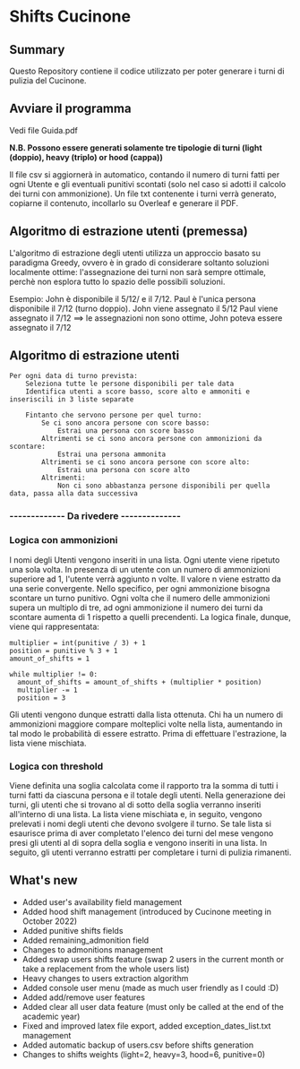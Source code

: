 # Shifts Cucinone

## Summary
Questo Repository contiene il codice utilizzato per poter generare i turni di pulizia del Cucinone.

## Avviare il programma 
Vedi file Guida.pdf

**N.B. Possono essere generati solamente tre tipologie di turni (light (doppio), heavy (triplo) or hood (cappa))**

Il file csv si aggiornerà in automatico, contando il numero di turni fatti per ogni Utente e gli eventuali punitivi scontati (solo nel caso si adotti il calcolo dei turni con ammonizione). Un file txt contenente i turni verrà generato, copiarne il contenuto, incollarlo su Overleaf e generare il PDF.

## Algoritmo di estrazione utenti (premessa)
L'algoritmo di estrazione degli utenti utilizza un approccio basato su paradigma Greedy, ovvero è in grado di considerare soltanto soluzioni localmente ottime: l'assegnazione dei turni non sarà sempre ottimale, perchè non esplora tutto lo spazio delle possibili soluzioni.

Esempio: John è disponibile il 5/12/ e il 7/12. Paul è l'unica persona disponibile il 7/12 (turno doppio).
John viene assegnato il 5/12
Paul viene assegnato il 7/12
==> le assegnazioni non sono ottime, John poteva essere assegnato il 7/12

## Algoritmo di estrazione utenti
```
Per ogni data di turno prevista:
    Seleziona tutte le persone disponibili per tale data
    Identifica utenti a score basso, score alto e ammoniti e inseriscili in 3 liste separate
    
    Fintanto che servono persone per quel turno:
        Se ci sono ancora persone con score basso:
            Estrai una persona con score basso
        Altrimenti se ci sono ancora persone con ammonizioni da scontare:
            Estrai una persona ammonita
        Altrimenti se ci sono ancora persone con score alto:
            Estrai una persona con score alto
        Altrimenti:
            Non ci sono abbastanza persone disponibili per quella data, passa alla data successiva

```

### ------------- Da rivedere --------------

### Logica con ammonizioni
I nomi degli Utenti vengono inseriti in una lista. Ogni utente viene ripetuto una sola volta.
In presenza di un utente con un numero di ammonizioni superiore ad 1, l'utente verrà aggiunto n volte. Il valore n viene estratto da una serie convergente. Nello specifico, per ogni ammonizione bisogna scontare un turno punitivo. Ogni volta che il numero delle ammonizioni supera un multiplo di tre, ad ogni ammonizione il numero dei turni da scontare aumenta di 1 rispetto a quelli precendenti. La logica finale, dunque, viene qui rappresentata:

```
multiplier = int(punitive / 3) + 1
position = punitive % 3 + 1
amount_of_shifts = 1

while multiplier != 0:
  amount_of_shifts = amount_of_shifts + (multiplier * position)
  multiplier -= 1
  position = 3
```

Gli utenti vengono dunque estratti dalla lista ottenuta. Chi ha un numero di ammonizioni maggiore compare molteplici volte nella lista, aumentando in tal modo le probabilità di essere estratto. Prima di effettuare l'estrazione, la lista viene mischiata.

### Logica con threshold
Viene definita una soglia calcolata come il rapporto tra la somma di tutti i turni fatti da ciascuna persona e il totale degli utenti.
Nella generazione dei turni, gli utenti che si trovano al di sotto della soglia verranno inseriti all'interno di una lista.
La lista viene mischiata e, in seguito, vengono prelevati i nomi degli utenti che devono svolgere il turno.
Se tale lista si esaurisce prima di aver completato l'elenco dei turni del mese vengono presi gli utenti al di sopra della soglia e vengono inseriti in una lista. In seguito, gli utenti verranno estratti per completare i turni di pulizia rimanenti.

## What's new
* Added user's availability field management
* Added hood shift management (introduced by Cucinone meeting in October 2022)
* Added punitive shifts fields
* Added remaining_admonition field
* Changes to admonitions management
* Added swap users shifts feature (swap 2 users in the current month or take a replacement from the whole users list)
* Heavy changes to users extraction algorithm
* Added console user menu (made as much user friendly as I could :D)
* Added add/remove user features
* Added clear all user data feature (must only be called at the end of the academic year)
* Fixed and improved latex file export, added exception_dates_list.txt management
* Added automatic backup of users.csv before shifts generation
* Changes to shifts weights (light=2, heavy=3, hood=6, punitive=0)
